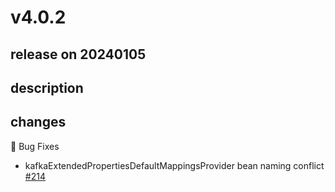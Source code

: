 # v4.0.2

## release on 20240105
## description
## changes
🐞 Bug Fixes

* kafkaExtendedPropertiesDefaultMappingsProvider bean naming conflict <a href="https://github.com/spring-cloud/spring-cloud-stream-binder-aws-kinesis/issues/214" data-hovercard-type="issue" data-hovercard-url="/spring-cloud/spring-cloud-stream-binder-aws-kinesis/issues/214/hovercard">#214</a>

